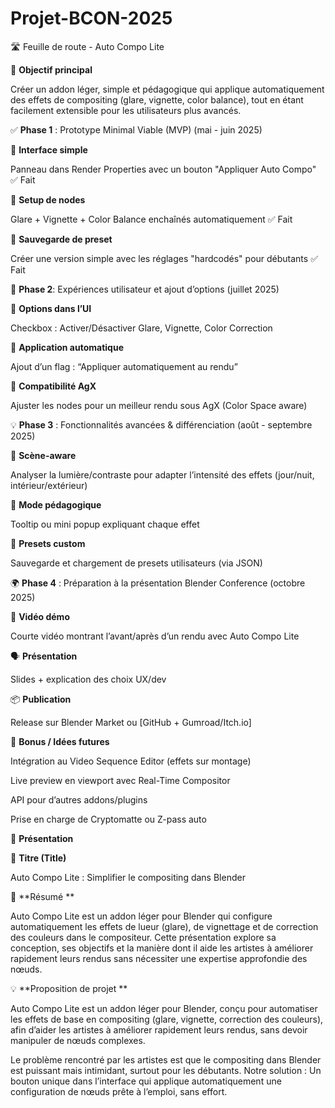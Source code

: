 # Projet-BCON-2025

🛣️ Feuille de route - Auto Compo Lite



🎯 **Objectif principal**

  Créer un addon léger, simple et pédagogique qui applique automatiquement des effets de compositing (glare, vignette, color balance), tout en étant facilement extensible pour les utilisateurs plus avancés.

✅ **Phase 1** : Prototype Minimal Viable (MVP) (mai - juin 2025)

 
 

🔹 **Interface simple**      

Panneau dans Render Properties avec un bouton "Appliquer Auto Compo"   ✅ Fait

🔹 **Setup de nodes**   

Glare + Vignette + Color Balance enchaînés automatiquement              ✅ Fait

🔹 **Sauvegarde de preset** 

Créer une version simple avec les réglages "hardcodés" pour débutants   ✅ Fait




🚀 **Phase 2**: Expériences utilisateur et ajout d’options (juillet 2025)


🔸 **Options dans l’UI**

Checkbox : Activer/Désactiver Glare, Vignette, Color Correction

🔸 **Application automatique**

Ajout d’un flag : “Appliquer automatiquement au rendu”

🔸 **Compatibilité AgX**

Ajuster les nodes pour un meilleur rendu sous AgX (Color Space aware)




💡 **Phase 3** : Fonctionnalités avancées & différenciation (août - septembre 2025)

🧠 **Scène-aware**

Analyser la lumière/contraste pour adapter l’intensité des effets (jour/nuit, intérieur/extérieur)

🧩 **Mode pédagogique**

Tooltip ou mini popup expliquant chaque effet

🔁 **Presets custom**

Sauvegarde et chargement de presets utilisateurs (via JSON)




🌍 **Phase 4** : Préparation à la présentation Blender Conference (octobre 2025)


🎥 **Vidéo démo**

Courte vidéo montrant l’avant/après d’un rendu avec Auto Compo Lite

🗣 **Présentation**

Slides + explication des choix UX/dev

📦 **Publication**

Release sur Blender Market ou [GitHub + Gumroad/Itch.io]




🧩 **Bonus / Idées futures**

Intégration au Video Sequence Editor (effets sur montage)


Live preview en viewport avec Real-Time Compositor


API pour d’autres addons/plugins


Prise en charge de Cryptomatte ou Z-pass auto




📝 **Présentation**



🎯 **Titre (Title)**

  Auto Compo Lite : Simplifier le compositing dans Blender

  

📄 **Résumé **

  Auto Compo Lite est un addon léger pour Blender qui configure automatiquement les effets de lueur (glare), de vignettage et de correction des couleurs dans le compositeur. Cette présentation explore sa conception, ses objectifs et la manière dont il aide les artistes à améliorer rapidement leurs rendus sans nécessiter une expertise approfondie des nœuds.

  
  
💡 **Proposition de projet **

  Auto Compo Lite est un addon léger pour Blender, conçu pour automatiser les effets de base en compositing (glare, vignette, correction des couleurs), afin d’aider les artistes à améliorer rapidement leurs rendus, sans devoir manipuler de nœuds complexes.
  
Le problème rencontré par les artistes est que  le compositing dans Blender est puissant mais intimidant, surtout pour les débutants.
Notre solution : Un bouton unique dans l’interface qui applique automatiquement une configuration de nœuds prête à l’emploi, sans effort.
